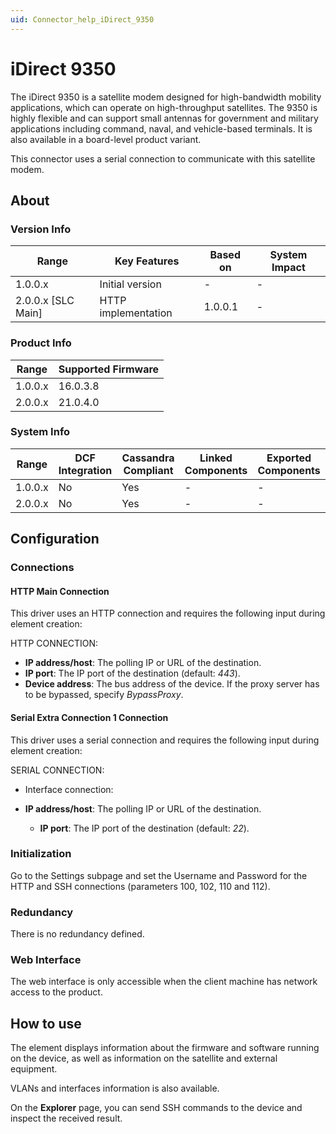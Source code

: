 ```yaml
---
uid: Connector_help_iDirect_9350
---
```


# iDirect 9350

The iDirect 9350 is a satellite modem designed for high-bandwidth mobility applications, which can operate on high-throughput satellites. The 9350 is highly flexible and can support small antennas for government and military applications including command, naval, and vehicle-based terminals. It is also available in a board-level product variant.

This connector uses a serial connection to communicate with this satellite modem.

## About

### Version Info

| **Range**            | **Key Features**    | **Based on** | **System Impact** |
|----------------------|---------------------|--------------|-------------------|
| 1.0.0.x              | Initial version     | \-           | \-                |
| 2.0.0.x \[SLC Main\] | HTTP implementation | 1.0.0.1      | \-                |

### Product Info

| **Range** | **Supported Firmware** |
|-----------|------------------------|
| 1.0.0.x   | 16.0.3.8               |
| 2.0.0.x   | 21.0.4.0               |

### System Info

| **Range** | **DCF Integration** | **Cassandra Compliant** | **Linked Components** | **Exported Components** |
|-----------|---------------------|-------------------------|-----------------------|-------------------------|
| 1.0.0.x   | No                  | Yes                     | \-                    | \-                      |
| 2.0.0.x   | No                  | Yes                     | \-                    | \-                      |

## Configuration

### Connections

#### HTTP Main Connection

This driver uses an HTTP connection and requires the following input during element creation:

HTTP CONNECTION:

- **IP address/host**: The polling IP or URL of the destination.
- **IP port**: The IP port of the destination (default: *443*).
- **Device address**: The bus address of the device. If the proxy server has to be bypassed, specify *BypassProxy*.

#### Serial Extra Connection 1 Connection

This driver uses a serial connection and requires the following input during element creation:

SERIAL CONNECTION:

- Interface connection:

- **IP address/host**: The polling IP or URL of the destination.
  - **IP port**: The IP port of the destination (default: *22*).

### Initialization

Go to the Settings subpage and set the Username and Password for the HTTP and SSH connections (parameters 100, 102, 110 and 112).

### Redundancy

There is no redundancy defined.

### Web Interface

The web interface is only accessible when the client machine has network access to the product.

## How to use

The element displays information about the firmware and software running on the device, as well as information on the satellite and external equipment.

VLANs and interfaces information is also available.

On the **Explorer** page, you can send SSH commands to the device and inspect the received result.
